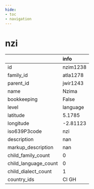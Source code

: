 ```yaml
---
hide:
- toc
- navigation
---
```

# nzi
|                      | info     |
|:---------------------|:---------|
| id                   | nzim1238 |
| family_id            | atla1278 |
| parent_id            | jwir1243 |
| name                 | Nzima    |
| bookkeeping          | False    |
| level                | language |
| latitude             | 5.1785   |
| longitude            | -2.81123 |
| iso639P3code         | nzi      |
| description          | nan      |
| markup_description   | nan      |
| child_family_count   | 0        |
| child_language_count | 0        |
| child_dialect_count  | 1        |
| country_ids          | CI GH    |